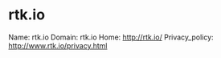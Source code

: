 
# rtk.io

Name: rtk.io
Domain: rtk.io
Home: http://rtk.io/
Privacy_policy: http://www.rtk.io/privacy.html
